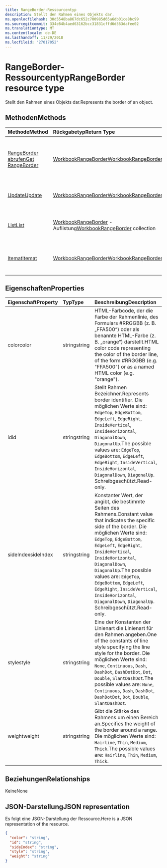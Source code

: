 ```yaml
---
title: RangeBorder-Ressourcentyp
description: Stellt den Rahmen eines Objekts dar.
ms.openlocfilehash: 30d5548ba867dc652c700985d65a6db01ce8bc99
ms.sourcegitcommit: 334e84b4aed63162bcc31831cffd6d363dafee02
ms.translationtype: MT
ms.contentlocale: de-DE
ms.lasthandoff: 11/29/2018
ms.locfileid: "27017052"
---
```

# <a name="rangeborder-resource-type"></a><span data-ttu-id="30fc5-103">RangeBorder-Ressourcentyp</span><span class="sxs-lookup"><span data-stu-id="30fc5-103">RangeBorder resource type</span></span>

<span data-ttu-id="30fc5-104">Stellt den Rahmen eines Objekts dar.</span><span class="sxs-lookup"><span data-stu-id="30fc5-104">Represents the border of an object.</span></span>


## <a name="methods"></a><span data-ttu-id="30fc5-105">Methoden</span><span class="sxs-lookup"><span data-stu-id="30fc5-105">Methods</span></span>

| <span data-ttu-id="30fc5-106">Methode</span><span class="sxs-lookup"><span data-stu-id="30fc5-106">Method</span></span>           | <span data-ttu-id="30fc5-107">Rückgabetyp</span><span class="sxs-lookup"><span data-stu-id="30fc5-107">Return Type</span></span>    |<span data-ttu-id="30fc5-108">Beschreibung</span><span class="sxs-lookup"><span data-stu-id="30fc5-108">Description</span></span>|
|:---------------|:--------|:----------|
|[<span data-ttu-id="30fc5-109">RangeBorder abrufen</span><span class="sxs-lookup"><span data-stu-id="30fc5-109">Get RangeBorder</span></span>](../api/rangeborder-get.md) | [<span data-ttu-id="30fc5-110">WorkbookRangeBorder</span><span class="sxs-lookup"><span data-stu-id="30fc5-110">WorkbookRangeBorder</span></span>](rangeborder.md) |<span data-ttu-id="30fc5-111">Dient zum Lesen der Eigenschaften und der Beziehungen des rangeBorder-Objekts.</span><span class="sxs-lookup"><span data-stu-id="30fc5-111">Read properties and relationships of rangeBorder object.</span></span>|
|[<span data-ttu-id="30fc5-112">Update</span><span class="sxs-lookup"><span data-stu-id="30fc5-112">Update</span></span>](../api/rangeborder-update.md) | [<span data-ttu-id="30fc5-113">WorkbookRangeBorder</span><span class="sxs-lookup"><span data-stu-id="30fc5-113">WorkbookRangeBorder</span></span>](rangeborder.md) |<span data-ttu-id="30fc5-114">Dient zum Aktualisieren des RangeBorder-Objekts.</span><span class="sxs-lookup"><span data-stu-id="30fc5-114">Update RangeBorder object.</span></span> |
|[<span data-ttu-id="30fc5-115">List</span><span class="sxs-lookup"><span data-stu-id="30fc5-115">List</span></span>](../api/rangeborder-list.md) | <span data-ttu-id="30fc5-116">[WorkbookRangeBorder](rangeborder.md) -Auflistung</span><span class="sxs-lookup"><span data-stu-id="30fc5-116">[WorkbookRangeBorder](rangeborder.md) collection</span></span> |<span data-ttu-id="30fc5-117">Dient zum Abrufen der RangeBorder-Objeksammlung.</span><span class="sxs-lookup"><span data-stu-id="30fc5-117">Get rangeBorder object collection.</span></span> |
|[<span data-ttu-id="30fc5-118">Itemat</span><span class="sxs-lookup"><span data-stu-id="30fc5-118">Itemat</span></span>](../api/rangebordercollection-itemat.md)|[<span data-ttu-id="30fc5-119">WorkbookRangeBorder</span><span class="sxs-lookup"><span data-stu-id="30fc5-119">WorkbookRangeBorder</span></span>](rangeborder.md)|<span data-ttu-id="30fc5-120">Dient zum Abrufen eines Rahmenobjekts mithilfe seines Index.</span><span class="sxs-lookup"><span data-stu-id="30fc5-120">Gets a border object using its index</span></span>|

## <a name="properties"></a><span data-ttu-id="30fc5-121">Eigenschaften</span><span class="sxs-lookup"><span data-stu-id="30fc5-121">Properties</span></span>
| <span data-ttu-id="30fc5-122">Eigenschaft</span><span class="sxs-lookup"><span data-stu-id="30fc5-122">Property</span></span>     | <span data-ttu-id="30fc5-123">Typ</span><span class="sxs-lookup"><span data-stu-id="30fc5-123">Type</span></span>   |<span data-ttu-id="30fc5-124">Beschreibung</span><span class="sxs-lookup"><span data-stu-id="30fc5-124">Description</span></span>|
|:---------------|:--------|:----------|
|<span data-ttu-id="30fc5-125">color</span><span class="sxs-lookup"><span data-stu-id="30fc5-125">color</span></span>|<span data-ttu-id="30fc5-126">string</span><span class="sxs-lookup"><span data-stu-id="30fc5-126">string</span></span>|<span data-ttu-id="30fc5-127">HTML-Farbcode, der die Farbe der Rahmenlinie, des Formulars #RRGGBB (z. B.  „FFA500“) oder als benannte HTML-Farbe (z. B. „orange“) darstellt.</span><span class="sxs-lookup"><span data-stu-id="30fc5-127">HTML color code representing the color of the border line, of the form #RRGGBB (e.g. "FFA500") or as a named HTML color (e.g. "orange").</span></span>|
|<span data-ttu-id="30fc5-128">id</span><span class="sxs-lookup"><span data-stu-id="30fc5-128">id</span></span>|<span data-ttu-id="30fc5-129">string</span><span class="sxs-lookup"><span data-stu-id="30fc5-129">string</span></span>|<span data-ttu-id="30fc5-130">Stellt Rahmen Bezeichner.</span><span class="sxs-lookup"><span data-stu-id="30fc5-130">Represents border identifier.</span></span> <span data-ttu-id="30fc5-131">Die möglichen Werte sind: `EdgeTop`, `EdgeBottom`, `EdgeLeft`, `EdgeRight`, `InsideVertical`, `InsideHorizontal`, `DiagonalDown`, `DiagonalUp`.</span><span class="sxs-lookup"><span data-stu-id="30fc5-131">The possible values are: `EdgeTop`, `EdgeBottom`, `EdgeLeft`, `EdgeRight`, `InsideVertical`, `InsideHorizontal`, `DiagonalDown`, `DiagonalUp`.</span></span> <span data-ttu-id="30fc5-132">Schreibgeschützt.</span><span class="sxs-lookup"><span data-stu-id="30fc5-132">Read-only.</span></span>|
|<span data-ttu-id="30fc5-133">sideIndex</span><span class="sxs-lookup"><span data-stu-id="30fc5-133">sideIndex</span></span>|<span data-ttu-id="30fc5-134">string</span><span class="sxs-lookup"><span data-stu-id="30fc5-134">string</span></span>|<span data-ttu-id="30fc5-135">Konstanter Wert, der angibt, die bestimmte Seiten des Rahmens.</span><span class="sxs-lookup"><span data-stu-id="30fc5-135">Constant value that indicates the specific side of the border.</span></span> <span data-ttu-id="30fc5-136">Die möglichen Werte sind: `EdgeTop`, `EdgeBottom`, `EdgeLeft`, `EdgeRight`, `InsideVertical`, `InsideHorizontal`, `DiagonalDown`, `DiagonalUp`.</span><span class="sxs-lookup"><span data-stu-id="30fc5-136">The possible values are: `EdgeTop`, `EdgeBottom`, `EdgeLeft`, `EdgeRight`, `InsideVertical`, `InsideHorizontal`, `DiagonalDown`, `DiagonalUp`.</span></span> <span data-ttu-id="30fc5-137">Schreibgeschützt.</span><span class="sxs-lookup"><span data-stu-id="30fc5-137">Read-only.</span></span>|
|<span data-ttu-id="30fc5-138">style</span><span class="sxs-lookup"><span data-stu-id="30fc5-138">style</span></span>|<span data-ttu-id="30fc5-139">string</span><span class="sxs-lookup"><span data-stu-id="30fc5-139">string</span></span>|<span data-ttu-id="30fc5-140">Eine der Konstanten der Linienart die Linienart für den Rahmen angeben.</span><span class="sxs-lookup"><span data-stu-id="30fc5-140">One of the constants of line style specifying the line style for the border.</span></span> <span data-ttu-id="30fc5-141">Die möglichen Werte sind: `None`, `Continuous`, `Dash`, `DashDot`, `DashDotDot`, `Dot`, `Double`, `SlantDashDot`.</span><span class="sxs-lookup"><span data-stu-id="30fc5-141">The possible values are: `None`, `Continuous`, `Dash`, `DashDot`, `DashDotDot`, `Dot`, `Double`, `SlantDashDot`.</span></span>|
|<span data-ttu-id="30fc5-142">weight</span><span class="sxs-lookup"><span data-stu-id="30fc5-142">weight</span></span>|<span data-ttu-id="30fc5-143">string</span><span class="sxs-lookup"><span data-stu-id="30fc5-143">string</span></span>|<span data-ttu-id="30fc5-144">Gibt die Stärke des Rahmens um einen Bereich an.</span><span class="sxs-lookup"><span data-stu-id="30fc5-144">Specifies the weight of the border around a range.</span></span> <span data-ttu-id="30fc5-145">Die möglichen Werte sind: `Hairline`, `Thin`, `Medium`, `Thick`.</span><span class="sxs-lookup"><span data-stu-id="30fc5-145">The possible values are: `Hairline`, `Thin`, `Medium`, `Thick`.</span></span>|

## <a name="relationships"></a><span data-ttu-id="30fc5-146">Beziehungen</span><span class="sxs-lookup"><span data-stu-id="30fc5-146">Relationships</span></span>
<span data-ttu-id="30fc5-147">Keine</span><span class="sxs-lookup"><span data-stu-id="30fc5-147">None</span></span>


## <a name="json-representation"></a><span data-ttu-id="30fc5-148">JSON-Darstellung</span><span class="sxs-lookup"><span data-stu-id="30fc5-148">JSON representation</span></span>

<span data-ttu-id="30fc5-149">Es folgt eine JSON-Darstellung der Ressource.</span><span class="sxs-lookup"><span data-stu-id="30fc5-149">Here is a JSON representation of the resource.</span></span>

<!--{
  "blockType": "resource",
  "optionalProperties": [],
  "baseType": "microsoft.graph.entity",
  "@odata.type": "microsoft.graph.workbookRangeBorder"
}-->

```json
{
  "color": "string",
  "id": "string",
  "sideIndex": "string",
  "style": "string",
  "weight": "string"
}

```

<!-- uuid: 8fcb5dbc-d5aa-4681-8e31-b001d5168d79
2015-10-25 14:57:30 UTC -->
<!-- {
  "type": "#page.annotation",
  "description": "RangeBorder resource",
  "keywords": "",
  "section": "documentation",
  "tocPath": ""
}-->